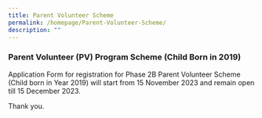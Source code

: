 ```yaml
---
title: Parent Volunteer Scheme
permalink: /homepage/Parent-Volunteer-Scheme/
description: ""
---
```

### Parent Volunteer (PV) Program Scheme (Child Born in 2019)

Application Form for registration for Phase 2B Parent Volunteer Scheme (Child born in Year 2019) will start from 15 November 2023 and remain open till 15 December 2023. <br>

Thank you.